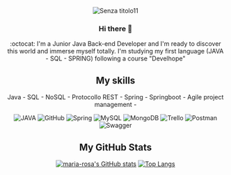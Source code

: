  <div align=center>
 
![Senza titolo11](https://user-images.githubusercontent.com/116734507/220948786-89c6a2fc-f562-4ea9-851f-6bdfea74c39a.png)

### Hi there 👋

 :octocat:  I'm a Junior Java Back-end Developer and I'm ready to discover this world and immerse myself totally. 
 I'm studying my first language (JAVA - SQL - SPRING) following a course "Develhope"
 
 <div align=center>
 <h2>My skills</h2>
 Java - 
 SQL -
 NoSQL -
 Protocollo REST - 
 Spring -
 Springboot -
 Agile project management -
 
![JAVA](https://img.shields.io/badge/Java-%23CB3837.svg?style=for-the-badge&logo=java&logoColor=white)
![GitHub](https://img.shields.io/badge/github-%23121011.svg?style=for-the-badge&logo=github&logoColor=white)
![Spring](https://img.shields.io/badge/spring-%236DB33F.svg?style=for-the-badge&logo=spring&logoColor=white)
![MySQL](https://img.shields.io/badge/mysql-%2300f.svg?style=for-the-badge&logo=mysql&logoColor=white)
![MongoDB](https://img.shields.io/badge/MongoDB-%234ea94b.svg?style=for-the-badge&logo=mongodb&logoColor=white)
![Trello](https://img.shields.io/badge/Trello-%23026AA7.svg?style=for-the-badge&logo=Trello&logoColor=white)
![Postman](https://img.shields.io/badge/Postman-FF6C37?style=for-the-badge&logo=postman&logoColor=white)
![Swagger](https://img.shields.io/badge/-Swagger-%23Clojure?style=for-the-badge&logo=swagger&logoColor=white) 
  
<h2>My GitHub Stats</h2>

  [![maria-rosa's GitHub stats](https://github-readme-stats.vercel.app/api?username=maria-rosa-gennarelli&show_icons=true&theme=radical&hide=contribs)](https://github.com/maria-rosa-gennarelli/github-readme-stats)
[![Top Langs](https://github-readme-stats.vercel.app/api/top-langs/?username=maria-rosa-gennarelli&layout=compact&theme=radical)](https://github.com/maria-rosa-gennarelli/github-readme-stats)
  

 


 
 


